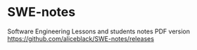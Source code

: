 # SWE-notes
Software Engineering Lessons and students notes
PDF version https://github.com/aliceblack/SWE-notes/releases
